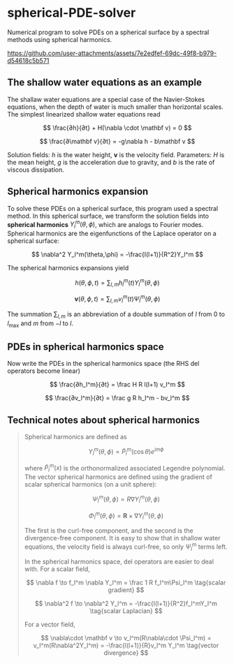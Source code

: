 # spherical-PDE-solver
Numerical program to solve PDEs on a spherical surface by a spectral methods using spherical harmonics.

https://github.com/user-attachments/assets/7e2edfef-69dc-49f8-b979-d54618c5b571

## The shallow water equations as an example

The shallaw water equations are a special case of the Navier-Stokes equations, when the depth of water is much smaller than horizontal scales. The simplest linearized shallow water equations read

$$
\frac{∂h}{∂t} + H(\nabla \cdot \mathbf v) = 0
$$

$$
\frac{∂\mathbf v}{∂t} = -g\nabla h - b\mathbf v
$$

Solution fields: $h$ is the water height, $\mathbf v$ is the velocity field. Parameters: $H$ is the mean height, $g$ is the acceleration due to gravity, and $b$ is the rate of viscous dissipation.

## Spherical harmonics expansion

To solve these PDEs on a spherical surface, this program used a spectral method. In this spherical surface, we transform the solution fields into **spherical harmonics** $Y_l^m(\theta,\phi)$, which are analogs to Fourier modes. Spherical harmonics are the eigenfunctions of the Laplace operator on a spherical surface:

$$
\nabla^2 Y_l^m(\theta,\phi) = -\frac{l(l+1)}{R^2}Y_l^m
$$

The spherical harmonics expansions yield

$$
h(\theta,\phi,t) = \sum_{l,m} h_l^m(t) Y_l^m(\theta,\phi)
$$

$$
\mathbf v(\theta,\phi,t) = \sum_{l,m} v_l^m(t) \Psi_l^m(\theta,\phi)
$$

The summation $\sum_{l,m}$ is an abbreviation of a double summation of $l$ from $0$ to $l_\max$ and $m$ from $-l$ to $l$.

## PDEs in spherical harmonics space

Now write the PDEs in the spherical harmonics space (the RHS del operators become linear)

$$
\frac{∂h_l^m}{∂t} = \frac H R l(l+1) v_l^m
$$

$$
\frac{∂v_l^m}{∂t} = \frac g R h_l^m - bv_l^m
$$

## Technical notes about spherical harmonics

> Spherical harmonics are defined as
> 
> $$
> Y_l^m(\theta,\phi) = \tilde P_l^m(\cos\theta)e^{im\phi} \tag{scalar}
> $$
> 
> where $\tilde P_l^m(x)$ is the orthonormalized associated Legendre polynomial. The vector spherical harmonics are defined using the gradient of scalar spherical harmonics (on a unit sphere):
> 
> $$
> \Psi_l^m(\theta,\phi) = R\nabla Y_l^m(\theta,\phi) \tag{curl-free vector}
> $$
>
> $$
> \Phi_l^m(\theta,\phi) = \mathbf {R}\times \nabla Y_l^m(\theta,\phi) \tag{divergence-free vector}
> $$
>
> The first is the curl-free component, and the second is the divergence-free component. It is easy to show that in shallow water equations, the velocity field is always curl-free, so only $\Psi_l^m$ terms left.
>
> In the spherical harmonics space, del operators are easier to deal with. For a scalar field,
> 
> $$
> \nabla f \to f_l^m \nabla Y_l^m = \frac 1 R f_l^m\Psi_l^m \tag{scalar gradient}
> $$
>
> $$
> \nabla^2 f \to \nabla^2 Y_l^m = -\frac{l(l+1)}{R^2}f_l^mY_l^m \tag{scalar Laplacian}
> $$
>
> For a vector field,
> 
> $$
> \nabla\cdot \mathbf v \to v_l^m(R\nabla\cdot \Psi_l^m) = v_l^m(R\nabla^2Y_l^m) = -\frac{l(l+1)}{R}v_l^m Y_l^m \tag{vector divergence}
> $$
